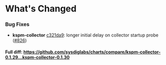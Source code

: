 # What's Changed

### Bug Fixes
- **kspm-collector** [c321da9](https://github.com/sysdiglabs/charts/commit/c321da920147c9182cc69cebb33e91d0258746f0): longer initial delay on collector startup probe ([#826](https://github.com/sysdiglabs/charts/issues/826))

#### Full diff: https://github.com/sysdiglabs/charts/compare/kspm-collector-0.1.29...kspm-collector-0.1.30
